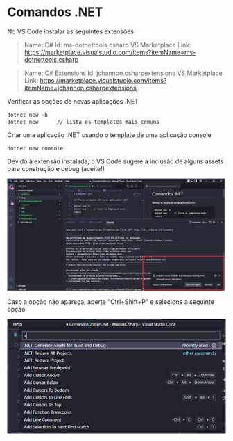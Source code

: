 # Comandos .NET

No VS Code instalar as seguintes extensões
> Name: C#
> Id: ms-dotnettools.csharp
> VS Marketplace Link: https://marketplace.visualstudio.com/items?itemName=ms-dotnettools.csharp

> Name: C# Extensions
> Id: jchannon.csharpextensions
> VS Marketplace Link: https://marketplace.visualstudio.com/items?itemName=jchannon.csharpextensions


Verificar as opções de novas aplicações .NET
```
dotnet new -h
dotnet new      // lista os templates mais comuns
```

Criar uma aplicação .NET usando o template de uma aplicação console
```
dotnet new console
```

Devido à extensão instalada, o VS Code sugere a inclusão de alguns assets para construção e debug (aceite!)

![Adicionar extensão](Conteudo\img\extensoes_csharp.png)

Caso a opção não apareça, aperte "Ctrl+Shift+P" e selecione a seguinte opção

![Assets C#](Conteudo\img\assets_csharp.png)

```

```

```

```

```

```

```

```